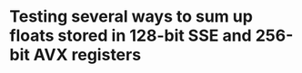 Testing several ways to sum up floats stored in 128-bit SSE and 256-bit AVX registers
====================
